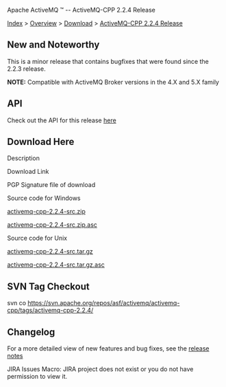 Apache ActiveMQ ™ -- ActiveMQ-CPP 2.2.4 Release 

[Index](index.html) > [Overview](overview.html) > [Download](download.html) > [ActiveMQ-CPP 2.2.4 Release](activemq-cpp-224-release.html)

New and Noteworthy
------------------

This is a minor release that contains bugfixes that were found since the  
2.2.3 release.

  

**NOTE:** Compatible with ActiveMQ Broker versions in the 4.X and 5.X family

API
---

Check out the API for this release [here](http://activemq.apache.org/cms/api_docs/activemqcpp-2.2.1)

Download Here
-------------

Description

Download Link

PGP Signature file of download

Source code for Windows

[activemq-cpp-2.2.4-src.zip](http://www.apache.org/dyn/closer.cgi/activemq/activemq-cpp/source/activemq-cpp-2.2.4-src.zip)

[activemq-cpp-2.2.4-src.zip.asc](http://www.apache.org/dist/activemq/activemq-cpp/source/activemq-cpp-2.2.4-src.zip.asc)

Source code for Unix

[activemq-cpp-2.2.4-src.tar.gz](http://www.apache.org/dyn/closer.cgi/activemq/activemq-cpp/source/activemq-cpp-2.2.4-src.tar.gz)

[activemq-cpp-2.2.4-src.tar.gz.asc](http://www.apache.org/dist/activemq/activemq-cpp/source/activemq-cpp-2.2.4-src.tar.gz.asc)

SVN Tag Checkout
----------------

svn co https://svn.apache.org/repos/asf/activemq/activemq-cpp/tags/activemq-cpp-2.2.4/

Changelog
---------

For a more detailed view of new features and bug fixes, see the [release notes](http://issues.apache.org/activemq/secure/ReleaseNote.jspa?projectId=11000&styleName=Html&version=12000)  

JIRA Issues Macro: JIRA project does not exist or you do not have permission to view it.

 

